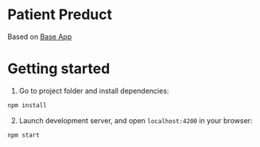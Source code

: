 # Patient Preduct

Based on [Base App](https://github.com/juliangruendner/mlService_baseapp)

# Getting started

1. Go to project folder and install dependencies:
 ```bash
 npm install
 ```
 
2. Launch development server, and open `localhost:4200` in your browser:
 ```bash
 npm start
 ```